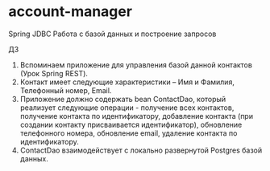 # account-manager
Spring JDBC Работа с базой данных и построение запросов

ДЗ

1. Вспоминаем приложение для управления базой данной контактов (Урок Spring REST).
2. Контакт имеет следующие характеристики – Имя и Фамилия, Телефонный номер, Email.
3. Приложение должно содержать bean ContactDao, который реализует следующие операции - получение всех контактов, получение контакта по идентификатору, добавление контакта (при создании контакту присваивается идентификатор), обновление телефонного номера, обновление email, удаление контакта по идентификатору.
4. ContactDao взаимодействует с локально развернутой Postgres базой данных.
